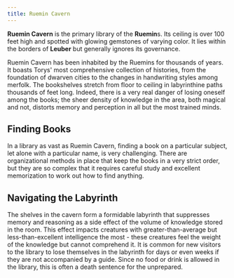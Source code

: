 ```yaml
---
title: Ruemin Cavern
---
```


**Ruemin Cavern** is the primary library of the **Ruemin**s. Its ceiling is over 100 feet high and spotted with glowing gemstones of varying color. It lies within the borders of **Leuber** but generally ignores its governance.

Ruemin Cavern has been inhabited by the Ruemins for thousands of years. It boasts Torys' most comprehensive collection of histories, from the foundation of dwarven cities to the changes in handwriting styles among merfolk. The bookshelves stretch from floor to ceiling in labyrinthine paths thousands of feet long. Indeed, there is a very real danger of losing oneself among the books; the sheer density of knowledge in the area, both magical and not, distorts memory and perception in all but the most trained minds.

## Finding Books

In a library as vast as Ruemin Cavern, finding a book on a particular subject, let alone with a particular name, is very challenging. There are organizational methods in place that keep the books in a very strict order, but they are so complex that it requires careful study and excellent memorization to work out how to find anything.

## Navigating the Labyrinth

The shelves in the cavern form a formidable labyrinth that suppresses memory and reasoning as a side effect of the volume of knowledge stored in the room. This effect impacts creatures with greater-than-average but less-than-excellent intelligence the most - these creatures feel the weight of the knowledge but cannot comprehend it. It is common for new visitors to the library to lose themselves in the labyrinth for days or even weeks if they are not accompanied by a guide. Since no food or drink is allowed in the library, this is often a death sentence for the unprepared.
